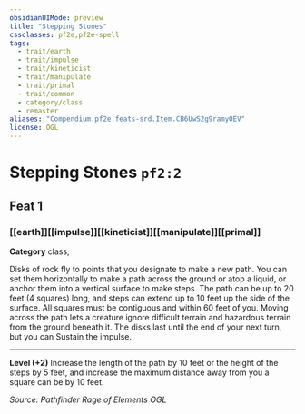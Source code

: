 ```yaml
---
obsidianUIMode: preview
title: "Stepping Stones"
cssclasses: pf2e,pf2e-spell
tags:
  - trait/earth
  - trait/impulse
  - trait/kineticist
  - trait/manipulate
  - trait/primal
  - trait/common
  - category/class
  - remaster
aliases: "Compendium.pf2e.feats-srd.Item.CB6UwS2g9ramyOEV"
license: OGL
---
```

# Stepping Stones `pf2:2`
## Feat 1
### [[earth]][[impulse]][[kineticist]][[manipulate]][[primal]]

**Category** class; 




Disks of rock fly to points that you designate to make a new path. You can set them horizontally to make a path across the ground or atop a liquid, or anchor them into a vertical surface to make steps. The path can be up to 20 feet (4 squares) long, and steps can extend up to 10 feet up the side of the surface. All squares must be contiguous and within 60 feet of you. Moving across the path lets a creature ignore difficult terrain and hazardous terrain from the ground beneath it. The disks last until the end of your next turn, but you can Sustain the impulse.

* * *

**Level (+2)** Increase the length of the path by 10 feet or the height of the steps by 5 feet, and increase the maximum distance away from you a square can be by 10 feet.

*Source: Pathfinder Rage of Elements*
*OGL*